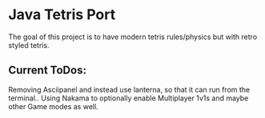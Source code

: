 # Java Tetris Port


The goal of this project is to have modern tetris rules/physics but with retro styled tetris.

## Current ToDos: 

Removing Asciipanel and instead use lanterna, so that it can run from the terminal..
Using Nakama to optionally enable Multiplayer 1v1s and maybe other Game modes as well. 
